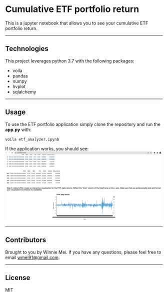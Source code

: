 # Cumulative ETF portfolio return

This is a jupyter notebook that allows you to see your cumulative ETF portfolio return.

---

## Technologies

This project leverages python 3.7 with the following packages:

* voila
* pandas
* numpy
* hvplot
* sqlalchemy


---

## Usage

To use the ETF portfolio application simply clone the repository and run the **app.py** with:

```python
voila etf_analyzer.ipynb
```
If the application works, you should see:
![ETF Portfolio Return App](VoilaImage.png)

---

## Contributors

Brought to you by Winnie Mei. If you have any questions, please feel free to email wmei91@gmail.com.

---

## License

MIT